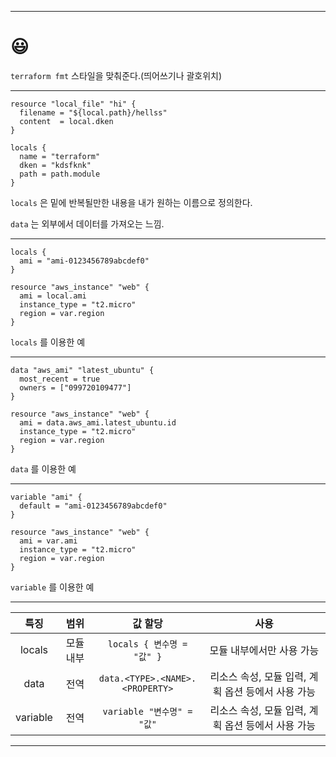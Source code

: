 ---
# 😃

`terraform fmt` 스타일을 맞춰준다.(띄어쓰기나 괄호위치)











***
```
resource "local_file" "hi" {
  filename = "${local.path}/hellss"
  content  = local.dken
}

locals {
  name = "terraform"
  dken = "kdsfknk"
  path = path.module
}
```
`locals` 은 밑에 반복될만한 내용을 내가 원하는 이름으로 정의한다.

`data` 는 외부에서 데이터를 가져오는 느낌.
***
```
locals {
  ami = "ami-0123456789abcdef0"
}

resource "aws_instance" "web" {
  ami = local.ami
  instance_type = "t2.micro"
  region = var.region
}
```
`locals` 를 이용한 예
***
```
data "aws_ami" "latest_ubuntu" {
  most_recent = true
  owners = ["099720109477"]
}

resource "aws_instance" "web" {
  ami = data.aws_ami.latest_ubuntu.id
  instance_type = "t2.micro"
  region = var.region
}
```
`data` 를 이용한 예
***
```
variable "ami" {
  default = "ami-0123456789abcdef0"
}

resource "aws_instance" "web" {
  ami = var.ami
  instance_type = "t2.micro"
  region = var.region
}
```
`variable` 를 이용한 예
***
| 특징     | 범위           | 값 할당                                      | 사용                                          |
|:--------:|:-------------:|:--------------------------------------------:|:---------------------------------------------:|
| locals   | 모듈 내부      | `locals { 변수명 = "값" }`                    | 모듈 내부에서만 사용 가능                      |
| data     | 전역           | `data.<TYPE>.<NAME>.<PROPERTY>`               | 리소스 속성, 모듈 입력, 계획 옵션 등에서 사용 가능 |
| variable | 전역           | `variable "변수명" = "값"`                    | 리소스 속성, 모듈 입력, 계획 옵션 등에서 사용 가능 |
***



